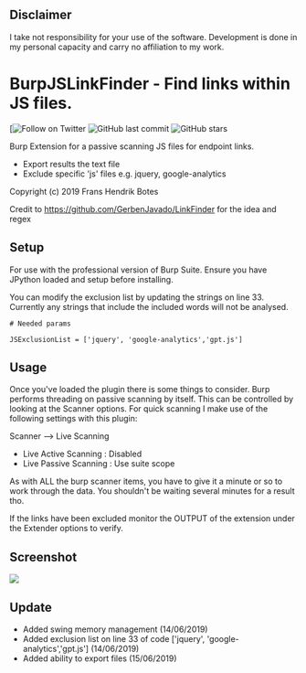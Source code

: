 ##  Disclaimer
I take not responsibility for your use of the software. Development is done in my personal capacity and carry no affiliation to my work.

#  BurpJSLinkFinder - Find links within JS files.
[![Follow on Twitter](https://img.shields.io/twitter/follow/initroott?label=Follow%20&style=social)
![GitHub last commit](https://img.shields.io/github/last-commit/initroot/BurpJSLinkFinder)
![GitHub stars](https://img.shields.io/github/stars/initroot/BurpJSLinkFinder)

Burp Extension for a passive scanning JS files for endpoint links. 
 - Export results the text file
 - Exclude specific 'js' files e.g. jquery, google-analytics
 
Copyright (c) 2019 Frans Hendrik Botes


Credit to https://github.com/GerbenJavado/LinkFinder for the idea and regex

## Setup
For use with the professional version of Burp Suite. Ensure you have JPython loaded and setup
before installing.

You can modify the exclusion list by updating the strings on line 33.
Currently any strings that include the included words will not be analysed.

```
# Needed params

JSExclusionList = ['jquery', 'google-analytics','gpt.js']

```

## Usage

Once you've loaded the plugin there is some things to consider.
Burp performs threading on passive scanning by itself. This can be controlled by looking at the Scanner options.
For quick scanning I make use of the following settings with this plugin:

Scanner --> Live Scanning
 - Live Active Scanning : Disabled
 - Live Passive Scanning : Use suite scope
 
 As with ALL the burp scanner items, you have to give it a minute or so to work through the data. You shouldn't be waiting several minutes for a result tho.
 
 If the links have been excluded monitor the OUTPUT of the extension under the Extender options to verify.


##  Screenshot
![](https://i.imgur.com/KnmJrp1.gif)

## Update
- Added swing memory management  (14/06/2019)
- Added exclusion list on line 33 of code ['jquery', 'google-analytics','gpt.js'] (14/06/2019)
- Added ability to export files (15/06/2019)
